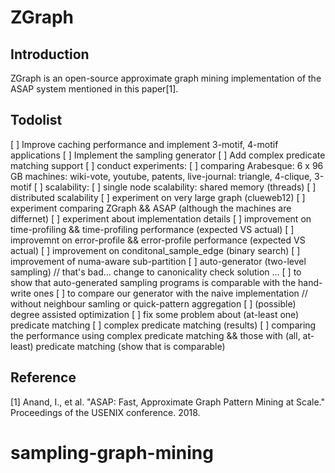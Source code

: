 # ZGraph 

## Introduction 
ZGraph is an open-source approximate graph mining implementation of the ASAP system mentioned in this paper[1].

## Todolist
[ ] Improve caching performance and implement 3-motif, 4-motif applications
[ ] Implement the sampling generator
[ ] Add complex predicate matching support
[ ] conduct experiments:
	[ ] comparing Arabesque: 6 x 96 GB machines: wiki-vote, youtube, patents, live-journal: triangle, 4-clique, 3-motif
	[ ] scalability:
		[ ] single node scalability: shared memory (threads)
		[ ] distributed scalability
	[ ] experiment on very large graph (clueweb12)
	[ ] experiment comparing ZGraph && ASAP (although the machines are differnet)
	[ ] experiment about implementation details
		[ ] improvement on time-profiling && time-profiling performance (expected VS actual)
		[ ] improvemnt on error-profile && error-profile performance (expected VS actual)
		[ ] improvement on conditonal_sample_edge (binary search)
		[ ] improvement of numa-aware sub-partition
	[ ] auto-generator (two-level sampling) // that's bad... change to canonicality check solution ... 
		[ ] to show that auto-generated sampling programs is comparable with the hand-write ones 
		[ ] to compare our generator with the naive implementation  // without neighbour samling or quick-pattern aggregation
		[ ] (possible) degree assisted optimization
	[ ] fix some problem about (at-least one) predicate matching 
	[ ] complex predicate matching (results) 
		[ ] comparing the performance using complex predicate matching && those with (all, at-least) predicate matching (show that is comparable)

## Reference
[1] Anand, I., et al. "ASAP: Fast, Approximate Graph Pattern Mining at Scale." Proceedings of the USENIX conference. 2018.
# sampling-graph-mining
